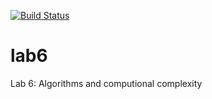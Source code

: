 [![Build Status](https://travis-ci.org/alede379/lab6)](https://travis-ci.org/alede379/lab6)
# lab6
Lab 6:  Algorithms and computional complexity
